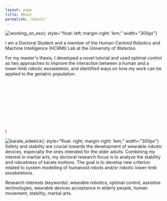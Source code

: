 ```yaml
---
layout: page
title: About
permalink: /about/
---
```

![working_on_exo](../assets/img/working_on_exo.JPG){: style="float: left; margin-right: 1em;" width="300px"}

I am a Doctoral Student and a member of the Human-Centred Robotics and Machine Intelligence (HCRMI) Lab at the University of Waterloo.

For my master's thesis, I developed a novel tutorial and used optimal control as two approaches to improve the interaction between a human and a lower-limb robotic exoskeleton, and identified ways on how my work can be applied to the geriatric population. 

\
\
\
\
\
\
\
\
\
\

![karate_sidekick](../assets/img/karate_sidekick.JPG){: style="float: right; margin-right: 1em;" width="300px"}
Safety and stability are crucial towards the development of wearable robotic devices, especially the ones intended for the older adults. Combining my interest in martial arts, my doctoral research focus is to analyze the stability and robustness of karate motions. The goal is to develop new criterion related to system modelling of humanoid robots and/or robotic lower-limb exoskeletons.

Research interests (keywords): wearable robotics, optimal control, assistive technologies, wearable devices acceptance in elderly people, human movement, stability, martial arts.


<!---
This is the base Jekyll theme. You can find out more info about customizing your Jekyll theme, as well as basic Jekyll usage documentation at [jekyllrb.com](https://jekyllrb.com/)

You can find the source code for Minima at GitHub:
[jekyll][jekyll-organization] /
[minima](https://github.com/jekyll/minima)

You can find the source code for Jekyll at GitHub:
[jekyll][jekyll-organization] /
[jekyll](https://github.com/jekyll/jekyll)


[jekyll-organization]: https://github.com/jekyll
--->
